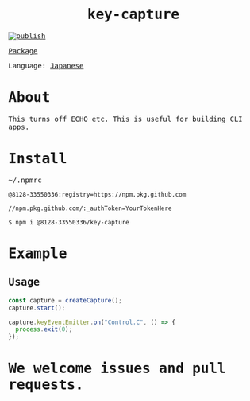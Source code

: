 <samp>
<div align="center">

# key-capture

</div>

[![publish](https://github.com/8128-33550336/key-capture/actions/workflows/publish.yml/badge.svg?event=push)](https://github.com/8128-33550336/key-capture/actions/workflows/publish.yml)

[Package](https://github.com/8128-33550336/key-capture/pkgs/npm/key-capture)

Language: [Japanese](./README-ja.md)

# About

This turns off ECHO etc. This is useful for building CLI apps.

# Install

~/.npmrc

```
@8128-33550336:registry=https://npm.pkg.github.com

//npm.pkg.github.com/:_authToken=YourTokenHere
```

```
$ npm i @8128-33550336/key-capture
```

# Example

## Usage

```ts
const capture = createCapture();
capture.start();

capture.keyEventEmitter.on("Control.C", () => {
  process.exit(0);
});
```

# We welcome issues and pull requests.

</samp>

